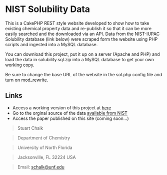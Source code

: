 # NIST Solubility Data

This is a CakePHP REST style website developed to show how to take existing chemical property data and re-publish it so that it can be more easily searched and the downloaded via an API.  Data from the NIST-IUPAC Solubility database (link below) were scraped form the website using PHP scripts and ingested into a MySQL database.

You can download this project, put it up on a server (Apache and PHP) and load the data in solubility.sql.zip into a MySQL database to get your own working copy.

Be sure to change the base URL of the website in the sol.php config file and turn on mod_rewrite.

## Links
- Access a working version of this project at [here](http://chalk.coas.unf.edu/solubility)
- Go to the orginal source of the data [available from NIST](http://srdata.nist.gov/solubility/)
- Access the paper published on this site (coming soon...)


> Stuart Chalk

> Department of Chemistry

> University of North Florida

> Jacksonville, FL 32224 USA

> Email: schalk@unf.edu